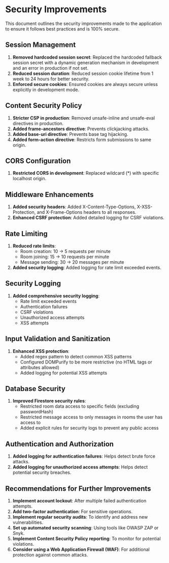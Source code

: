 # Security Improvements

This document outlines the security improvements made to the application to ensure it follows best practices and is 100% secure.

## Session Management

1. **Removed hardcoded session secret**: Replaced the hardcoded fallback session secret with a dynamic generation mechanism in development and an error in production if not set.
2. **Reduced session duration**: Reduced session cookie lifetime from 1 week to 24 hours for better security.
3. **Enforced secure cookies**: Ensured cookies are always secure unless explicitly in development mode.

## Content Security Policy

1. **Stricter CSP in production**: Removed unsafe-inline and unsafe-eval directives in production.
2. **Added frame-ancestors directive**: Prevents clickjacking attacks.
3. **Added base-uri directive**: Prevents base tag hijacking.
4. **Added form-action directive**: Restricts form submissions to same origin.

## CORS Configuration

1. **Restricted CORS in development**: Replaced wildcard (*) with specific localhost origin.

## Middleware Enhancements

1. **Added security headers**: Added X-Content-Type-Options, X-XSS-Protection, and X-Frame-Options headers to all responses.
2. **Enhanced CSRF protection**: Added detailed logging for CSRF violations.

## Rate Limiting

1. **Reduced rate limits**:
   - Room creation: 10 → 5 requests per minute
   - Room joining: 15 → 10 requests per minute
   - Message sending: 30 → 20 messages per minute
2. **Added security logging**: Added logging for rate limit exceeded events.

## Security Logging

1. **Added comprehensive security logging**:
   - Rate limit exceeded events
   - Authentication failures
   - CSRF violations
   - Unauthorized access attempts
   - XSS attempts

## Input Validation and Sanitization

1. **Enhanced XSS protection**:
   - Added regex pattern to detect common XSS patterns
   - Configured DOMPurify to be more restrictive (no HTML tags or attributes allowed)
   - Added logging for potential XSS attempts

## Database Security

1. **Improved Firestore security rules**:
   - Restricted room data access to specific fields (excluding passwordHash)
   - Restricted message access to only messages in rooms the user has access to
   - Added explicit rules for security logs to prevent any public access

## Authentication and Authorization

1. **Added logging for authentication failures**: Helps detect brute force attacks.
2. **Added logging for unauthorized access attempts**: Helps detect potential security breaches.

## Recommendations for Further Improvements

1. **Implement account lockout**: After multiple failed authentication attempts.
2. **Add two-factor authentication**: For sensitive operations.
3. **Implement regular security audits**: To identify and address new vulnerabilities.
4. **Set up automated security scanning**: Using tools like OWASP ZAP or Snyk.
5. **Implement Content Security Policy reporting**: To monitor for potential violations.
6. **Consider using a Web Application Firewall (WAF)**: For additional protection against common attacks.